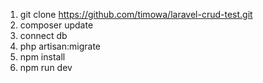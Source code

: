 1. git clone https://github.com/timowa/laravel-crud-test.git
3. composer update
2. connect db
4. php artisan:migrate
5. npm install
6. npm run dev
